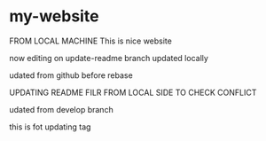 # my-website
FROM LOCAL MACHINE
This is nice website

now editing on update-readme branch
updated locally

udated from github before rebase


UPDATING README FILR FROM LOCAL SIDE
TO CHECK CONFLICT

udated from develop branch

this is fot updating tag
